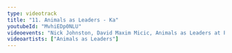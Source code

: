 ```yaml
---
type: videotrack
title: "11. Animals as Leaders - Ka"
youtubeId: "MvhiEDp0NLU"
videoevents: "Nick Johnston, David Maxim Micic, Animals as Leaders at Patronaat"
videoartists: ["Animals as Leaders"]
---
```

